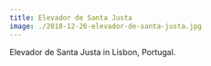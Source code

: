 ```yaml
---
title: Elevador de Santa Justa
image: ./2018-12-26-elevador-de-santa-justa.jpg
---
```


Elevador de Santa Justa in Lisbon, Portugal.
